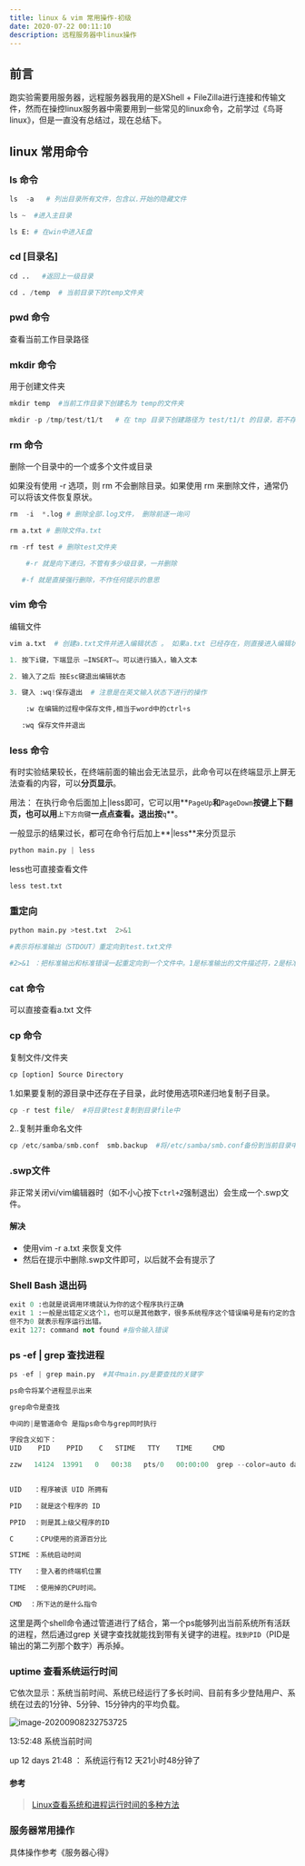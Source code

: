 ```yaml
---
title: linux & vim 常用操作-初级
date: 2020-07-22 00:11:10
description: 远程服务器中linux操作
---
```


## 前言

跑实验需要用服务器，远程服务器我用的是XShell + FileZilla进行连接和传输文件，然而在操控linux服务器中需要用到一些常见的linux命令，之前学过《鸟哥linux》，但是一直没有总结过，现在总结下。



## linux 常用命令

### ls 命令

```python
ls  -a   # 列出目录所有文件，包含以.开始的隐藏文件

ls ~  #进入主目录

ls E: # 在win中进入E盘 
```



### cd [目录名]  

```python
cd ..   #返回上一级目录

cd . /temp  # 当前目录下的temp文件夹
```



### pwd 命令

查看当前工作目录路径



### mkdir 命令

用于创建文件夹

```python
mkdir temp  #当前工作目录下创建名为 temp的文件夹

mkdir -p /tmp/test/t1/t   # 在 tmp 目录下创建路径为 test/t1/t 的目录，若不存在，则创建
```





### rm 命令

删除一个目录中的一个或多个文件或目录

如果没有使用 -r 选项，则 rm 不会删除目录。如果使用 rm 来删除文件，通常仍可以将该文件恢复原状。



```python
rm  -i  *.log # 删除全部.log文件， 删除前逐一询问

rm a.txt # 删除文件a.txt

rm -rf test # 删除test文件夹 

​	 #-r 就是向下递归，不管有多少级目录，一并删除

​	#-f 就是直接强行删除，不作任何提示的意思


```



### vim 命令

编辑文件

```python
vim a.txt  # 创建a.txt文件并进入编辑状态 。 如果a.txt 已经存在，则直接进入编辑状态

1. 按下i键，下端显示 –INSERT–。可以进行插入，输入文本 

2. 输入了之后 按Esc键退出编辑状态

3. 键入 :wq!保存退出  # 注意是在英文输入状态下进行的操作

    :w 在编辑的过程中保存文件,相当于word中的ctrl+s    

   :wq 保存文件并退出
```



###  less  命令

有时实验结果较长，在终端前面的输出会无法显示，此命令可以在终端显示上屏无法查看的内容，可以**分页显示**。 

用法： 在执行命令后面加上|less即可，它可以用**`PageUp`**和**`PageDown`**按键上下翻页，也可以用**`上下方向键`**一点点查看。退出按**`q`**。

一般显示的结果过长，都可在命令行后加上**|less**来分页显示

```python
python main.py | less 
```

less也可直接查看文件

```python
less test.txt
```



### 重定向

```python
python main.py >test.txt  2>&1 

#表示将标准输出（STDOUT）重定向到test.txt文件

#2>&1 ：把标准输出和标准错误一起重定向到一个文件中。1是标准输出的文件描述符，2是标准错误的文件描述符
```



### cat 命令 

可以直接查看a.txt 文件



### cp 命令

复制文件/文件夹

```python
cp [option] Source Directory
```

1.如果要复制的源目录中还存在子目录，此时使用选项R递归地复制子目录。

```python
cp -r test file/  #将目录test复制到目录file中
```

2..复制并重命名文件

```python
cp /etc/samba/smb.conf  smb.backup  #将/etc/samba/smb.conf备份到当前目录中，并将文件重命名 smb.backup
```



### .swp文件

非正常关闭vi/vim编辑器时（如不小心按下`ctrl+Z`强制退出）会生成一个.swp文件。 

#### 解决

- 使用vim -r a.txt 来恢复文件
- 然后在提示中删除.swp文件即可，以后就不会有提示了



###  Shell Bash 退出码

```python
exit 0 :也就是说调用环境就认为你的这个程序执行正确
exit 1 :一般是出错定义这个1，也可以是其他数字，很多系统程序这个错误编号是有约定的含义的。 
但不为0 就表示程序运行出错。 
exit 127: command not found #指令输入错误 
```



### ps -ef | grep 查找进程

```python
ps -ef | grep main.py  #其中main.py是要查找的关键字
```

```python
ps命令将某个进程显示出来

grep命令是查找

中间的|是管道命令 是指ps命令与grep同时执行

字段含义如下：
UID    PID    PPID    C   STIME   TTY    TIME     CMD

zzw   14124  13991   0   00:38   pts/0   00:00:00  grep --color=auto dae

 
UID   ：程序被该 UID 所拥有

PID   ：就是这个程序的 ID 

PPID  ：则是其上级父程序的ID

C     ：CPU使用的资源百分比

STIME ：系统启动时间

TTY   ：登入者的终端机位置

TIME  ：使用掉的CPU时间。

CMD  ：所下达的是什么指令
```



这里是两个shell命令通过管道进行了结合，第一个ps能够列出当前系统所有活跃的进程，然后通过grep 关键字查找就能找到带有关键字的进程。`找到PID`（PID是输出的第二列那个数字）再杀掉。



###  uptime 查看系统运行时间

它依次显示：系统当前时间、系统已经运行了多长时间、目前有多少登陆用户、系统在过去的1分钟、5分钟、15分钟内的平均负载。

![image-20200908232753725](E:\myBlog\source\_posts\image-20200908232753725.png)

13:52:48 系统当前时间

up 12 days 21:48 ： 系统运行有12 天21小时48分钟了 



#### 参考

> [Linux查看系统和进程运行时间的多种方法](https://www.jb51.net/LINUXjishu/353818.html)





### 服务器常用操作

具体操作参考《服务器心得》



